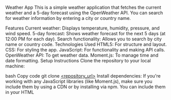 Weather App
This is a simple weather application that fetches the current weather and a 5-day forecast using the OpenWeather API. You can search for weather information by entering a city or country name.

Features
Current weather: Displays temperature, humidity, pressure, and wind speed.
5-day forecast: Shows weather forecast for the next 5 days (at 12:00 PM for each day).
Search functionality: Allows you to search by city name or country code.
Technologies Used
HTML5: For structure and layout.
CSS: For styling the app.
JavaScript: For functionality and making API calls.
OpenWeather API: To get weather data.
Moment.js: To manage time and date formatting.
Setup Instructions
Clone the repository to your local machine:

bash
Copy code
git clone [<repository_url>](https://github.com/unza730/weather-app)
Install dependencies: If you're working with any JavaScript libraries (like Moment.js), make sure you include them by using a CDN or by installing via npm. You can include them in your HTML <script> tags.

Add your API key: You need an OpenWeather API key to get weather data. Replace the placeholder in the index.js file:

javascript
Copy code
const API_KEY = 'your_api_key_here';
You can get your API key from OpenWeather.

Run the application: Open the index.html file in your browser.

File Structure
bash
Copy code
/WeatherApp
  ├── index.html        # Main HTML file
  ├── index.css         # Styles for the app
  ├── index.js          # JavaScript file for weather functionality
  └── README.md         # This file
How to Use
Enter a city or country name in the search bar.
Click the Search button to fetch the weather data.
The current weather and 5-day forecast will be displayed.
